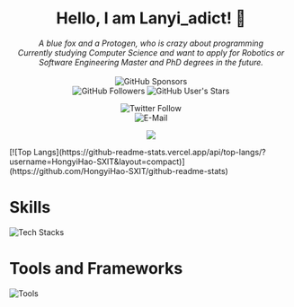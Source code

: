 <div align="center">
  
  # Hello, I am Lanyi_adict! 👋

  <i>A blue fox and a Protogen, who is crazy about programming</i><br><i>Currently studying Computer Science and want to apply for Robotics or Software Engineering Master and PhD degrees in the future.</i>
  <br>
  <br>
  ![GitHub Sponsors](https://img.shields.io/github/sponsors/HongyiHao-SXIT?style=for-the-badge&logo=github&logoColor=white&labelColor=%2381530A&color=%23F6E5AE)
  <br>
  ![GitHub Followers](https://img.shields.io/github/followers/HongyiHao-SXIT?style=for-the-badge&logo=github&logoColor=white&labelColor=%2381530A&color=%23F6E5AE)
  ![GitHub User's Stars](https://img.shields.io/github/stars/HongyiHao-SXIT?affiliations=OWNER%2CCOLLABORATOR&style=for-the-badge&logo=github&logoColor=white&labelColor=%2381530A&color=%23F6E5AE)

  ![Twitter Follow](https://img.shields.io/twitter/follow/Lanyi_adict1145?style=for-the-badge&logo=twitter&logoColor=white&labelColor=%2381530A&color=00000000)
  <br>
  ![E-Mail](https://img.shields.io/badge/E--Mail-Lanyi_adict@outlook.com-blue?style=for-the-badge&labelColor=%2381530A&color=%23F6E5AE)

</div>

<p align="center" width="100%">
    <img src="https://github-readme-stats.vercel.app/api?username=HongyiHao-SXIT&show_icons=true&hide_border=true"/>
</p>

<div align = "center" style="display: inline;">
  [![Top Langs](https://github-readme-stats.vercel.app/api/top-langs/?username=HongyiHao-SXIT&layout=compact)](https://github.com/HongyiHao-SXIT/github-readme-stats)
</div>

# Skills
![Tech Stacks](https://skillicons.dev/icons?i=c,cpp,cs,java,python,nodejs,html,css,javascript,php,powershell,latex)

# Tools and Frameworks
![Tools](https://skillicons.dev/icons?i=vscode,git,github,qt,vue,spring,linux,mysql,cmake,md,maven)